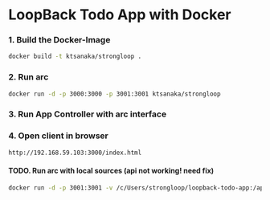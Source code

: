# LoopBack Todo App with Docker

### 1. Build the Docker-Image
```sh
docker build -t ktsanaka/strongloop .
```

### 2. Run arc
```sh
docker run -d -p 3000:3000 -p 3001:3001 ktsanaka/strongloop
```

### 3. Run App Controller with arc interface

### 4. Open client in browser
```sh
http://192.168.59.103:3000/index.html
```

#### TODO. Run arc with local sources (api not working! need fix)
```sh
docker run -d -p 3001:3001 -v /c/Users/strongloop/loopback-todo-app:/app-server ktsanaka/strongloop
```